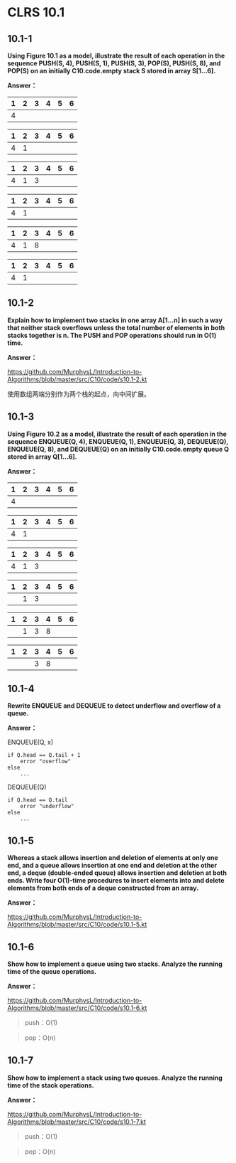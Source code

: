 # CLRS 10.1
## 10.1-1


**Using Figure 10.1 as a model, illustrate the result of each operation in the sequence PUSH(S, 4), PUSH(S, 1), PUSH(S, 3), POP(S), PUSH(S, 8), and POP(S) on an initially C10.code.empty stack S stored in array S[1...6].**

**Answer：**

| 1 | 2 | 3 | 4  | 5 | 6 |
|:---:|:---:|:---:|:---:|:---:|:---:|
| 4 |

| 1 | 2 | 3 | 4  | 5 | 6 |
|:---:|:---:|:---:|:---:|:---:|:---:|
| 4 | 1

| 1 | 2 | 3 | 4  | 5 | 6 |
|:---:|:---:|:---:|:---:|:---:|:---:|
| 4 | 1 | 3|

| 1 | 2 | 3 | 4  | 5 | 6 |
|:---:|:---:|:---:|:---:|:---:|:---:|
| 4 | 1 |

| 1 | 2 | 3 | 4  | 5 | 6 |
|:---:|:---:|:---:|:---:|:---:|:---:|
| 4 | 1| 8

| 1 | 2 | 3 | 4  | 5 | 6 |
|:---:|:---:|:---:|:---:|:---:|:---:|
| 4 | 1| 

## 10.1-2

**Explain how to implement two stacks in one array A[1...n] in such a way that neither stack overflows unless the total number of elements in both stacks together is n. The PUSH and POP operations should run in O(1) time.**

**Answer：**

https://github.com/MurphysL/Introduction-to-Algorithms/blob/master/src/C10/code/s10.1-2.kt

使用数组两端分别作为两个栈的起点，向中间扩展。

## 10.1-3


**Using Figure 10.2 as a model, illustrate the result of each operation in the sequence ENQUEUE(Q, 4), ENQUEUE(Q, 1), ENQUEUE(Q, 3), DEQUEUE(Q), ENQUEUE(Q, 8), and DEQUEUE(Q) on an initially C10.code.empty queue Q stored in array Q[1...6].**

**Answer：**

| 1 | 2 | 3 | 4  | 5 | 6 |
|:---:|:---:|:---:|:---:|:---:|:---:|
| 4 |

| 1 | 2 | 3 | 4  | 5 | 6 |
|:---:|:---:|:---:|:---:|:---:|:---:|
| 4 | 1

| 1 | 2 | 3 | 4  | 5 | 6 |
|:---:|:---:|:---:|:---:|:---:|:---:|
| 4 | 1 | 3|

| 1 | 2 | 3 | 4  | 5 | 6 |
|:---:|:---:|:---:|:---:|:---:|:---:|
|  | 1 |3

| 1 | 2 | 3 | 4  | 5 | 6 |
|:---:|:---:|:---:|:---:|:---:|:---:|
|  | 1| 3|8

| 1 | 2 | 3 | 4  | 5 | 6 |
|:---:|:---:|:---:|:---:|:---:|:---:|
|  | |3|8

## 10.1-4

**Rewrite ENQUEUE and DEQUEUE to detect underflow and overflow of a queue.**

**Answer：** 

ENQUEUE(Q, x)
```
if Q.head == Q.tail + 1
	error "overflow"
else
	...	
```
DEQUEUE(Q)
```
if Q.head == Q.tail
	error "underflow"
else
	...	
```
## 10.1-5

**Whereas a stack allows insertion and deletion of elements at only one end, and a queue allows insertion at one end and deletion at the other end, a deque (double-ended queue) allows insertion and deletion at both ends. Write four O(1)-time procedures to insert elements into and delete elements from both ends of a deque constructed from an array.**

**Answer：**

https://github.com/MurphysL/Introduction-to-Algorithms/blob/master/src/C10/code/s10.1-5.kt

## 10.1-6

**Show how to implement a queue using two stacks. Analyze the running time of the queue operations.**

**Answer：**

https://github.com/MurphysL/Introduction-to-Algorithms/blob/master/src/C10/code/s10.1-6.kt

> push：O(1)

> pop：O(n)

## 10.1-7

**Show how to implement a stack using two queues. Analyze the running time of the stack operations.**

**Answer：**

https://github.com/MurphysL/Introduction-to-Algorithms/blob/master/src/C10/code/s10.1-7.kt

> push：O(1)

> pop：O(n)




